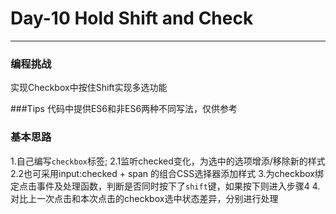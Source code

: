 # Day-10 Hold Shift and Check
---
### 编程挑战
实现Checkbox中按住Shift实现多选功能

###Tips
代码中提供ES6和非ES6两种不同写法，仅供参考

### 基本思路
1.自己编写`checkbox`标签;
2.1监听checked变化，为选中的选项增添/移除新的样式
2.2也可采用input:checked + span 的组合CSS选择器添加样式
3.为checkbox绑定点击事件及处理函数，判断是否同时按下了`shift`键，如果按下则进入步骤4
4.对比上一次点击和本次点击的checkbox选中状态差异，分别进行处理
